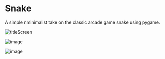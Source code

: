 # Snake
A simple nminimalist take on the classic arcade game snake using pygame.

![titleScreen](https://github.com/filip-h-999/pygame-Snake/assets/93609912/be3701b2-8193-48e9-89bf-b6919f6c1b59)

![image](https://github.com/filip-h-999/pygame-Snake/assets/93609912/cd22d2b5-3a21-42ec-a9eb-6834676e759b)

![image](https://user-images.githubusercontent.com/93609912/181775575-76aa71e7-9b4d-4cac-acc5-a2bc0377a3d0.png)
